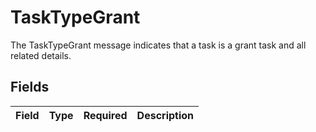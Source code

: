 # TaskTypeGrant

 The TaskTypeGrant message indicates that a task is a grant task and all related details.



## Fields

| Field       | Type        | Required    | Description |
| ----------- | ----------- | ----------- | ----------- |
